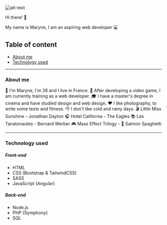 ![alt-text](https://avatars.githubusercontent.com/u/74258799?s=460&u=a418e82f9c897deedfcb6979bcf99dcecc887dd0&v=4)


Hi there! :wave:

My name is Maryne, I am an aspiring web developer :computer:

## Table of content
- [About me](#about-me)
- [Technology used](#technology-used)

---

### About me

:woman:  I'm Maryne, I'm 26 and I live in France.
:briefcase: After developing a video game, I am currently training as a web developer.
:mortar_board: I have a master's degree in cinema and have studied design and web design.
:heart: I like photography, to write some texts and fitness.
:-1: I don't like cold and rainy days.
:clapper: Little Miss Sunshine - Jonathan Dayton
:headphones: Hotel California - The Eagles
:books: Les Tanatonautes - Bernard Werber
:video_game: Mass Effect Trilogy - 
:spaghetti: Salmon Spaghetti

---
### Technology used

##### Front-end
+ HTML 
+ CSS (Bootstrap  & TailwindCSS)
+ SASS
+ JavaScript (Angular)
##### Back-end
+ Node.js
+ PHP (Symphony)
+ SQL

